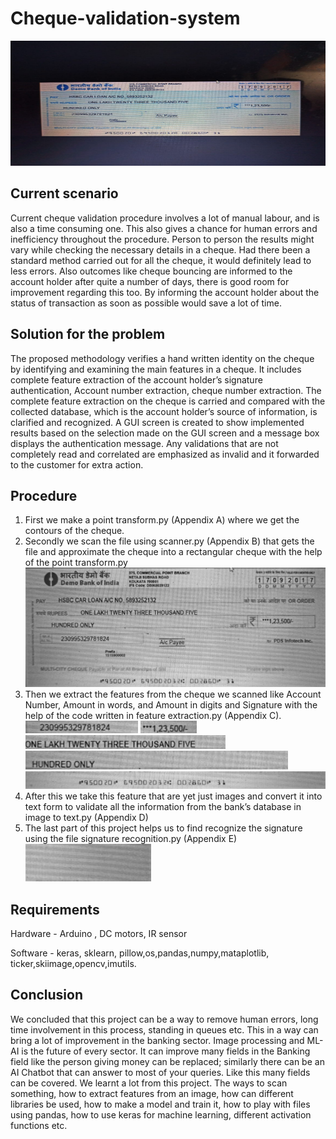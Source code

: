 # Cheque-validation-system

<img src="https://github.com/rahilarora07/Cheque-validation-system/blob/master/images/cheque_02.jpeg" width="700" height="200"/> 

## Current scenario

Current cheque validation procedure involves a lot of manual labour, and is also a time consuming one. This also gives a chance for human errors and inefficiency throughout the
procedure. Person to person the results might vary while checking the necessary details in a cheque. Had there been a standard method carried out for all the cheque, it would definitely lead to less errors. Also outcomes like cheque bouncing are informed to the account holder after quite a number of days, there is good room for improvement regarding this too. By informing the account holder about the status of transaction as soon as possible would save a lot of time.

## Solution for the problem

The proposed methodology verifies a hand written identity on the cheque by identifying and examining the main features in a cheque. It includes complete feature extraction of the account holder’s signature authentication, Account number extraction, cheque number extraction. The complete feature extraction on the cheque is carried and compared with the collected database, which is the account holder’s source of information, is clarified and recognized. A GUI screen is created to show implemented results based on the selection made on the GUI screen and a message box displays the authentication message. Any validations that are not completely read and correlated are emphasized as invalid and it forwarded to the customer for extra action.


## Procedure
1. First we make a point transform.py (Appendix A) where we get the contours of the cheque.
2. Secondly we scan the file using scanner.py (Appendix B) that gets the file and approximate the cheque into a rectangular cheque with the help of the point transform.py
![](https://github.com/rahilarora07/Cheque-validation-system/blob/master/images/cheque_02_scanned.jpg)
3. Then we extract the features from the cheque we scanned like Account Number, Amount in words, and Amount in digits and Signature with the help of the code written in feature extraction.py (Appendix C).
![](https://github.com/rahilarora07/Cheque-validation-system/blob/master/images/acc_num.jpg)      ![](https://github.com/rahilarora07/Cheque-validation-system/blob/master/images/amt_num.jpg)         ![](https://github.com/rahilarora07/Cheque-validation-system/blob/master/images/amt_word_1.jpg)
![](https://github.com/rahilarora07/Cheque-validation-system/blob/master/images/amt_word_2.jpg)      
![](https://github.com/rahilarora07/Cheque-validation-system/blob/master/images/ocr.jpg)
4. After this we take this feature that are yet just images and convert it into text form to validate all the information from the bank’s database in image to text.py (Appendix D)
5. The last part of this project helps us to find recognize the signature using the file signature recognition.py (Appendix E)
![](https://github.com/rahilarora07/Cheque-validation-system/blob/master/images/sign.jpg)

## Requirements
Hardware - Arduino , DC motors, IR sensor

Software - keras, sklearn, pillow,os,pandas,numpy,mataplotlib, ticker,skiimage,opencv,imutils.

 ## Conclusion
 We concluded that this project can be a way to remove human errors, long time involvement in this process, standing in queues etc. This in a way can bring a lot of improvement in the banking sector. Image processing and ML-AI is the future of every sector. It can improve many fields in the Banking field like the person giving money can be replaced; similarly there can be an AI Chatbot that can answer to most of your queries. Like this many fields can be covered. We learnt a lot from this project. The ways to scan something, how to extract features from an image, how can different libraries be used, how to make a model and train it, how to play with files using pandas, how to use keras for machine learning, different activation functions etc.
